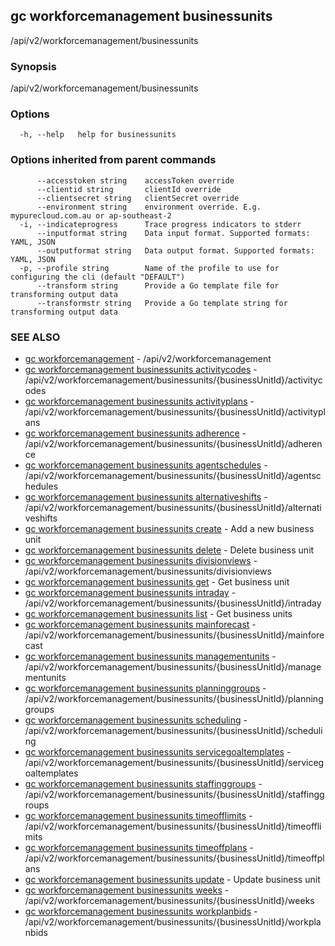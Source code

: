 ## gc workforcemanagement businessunits

/api/v2/workforcemanagement/businessunits

### Synopsis

/api/v2/workforcemanagement/businessunits

### Options

```
  -h, --help   help for businessunits
```

### Options inherited from parent commands

```
      --accesstoken string    accessToken override
      --clientid string       clientId override
      --clientsecret string   clientSecret override
      --environment string    environment override. E.g. mypurecloud.com.au or ap-southeast-2
  -i, --indicateprogress      Trace progress indicators to stderr
      --inputformat string    Data input format. Supported formats: YAML, JSON
      --outputformat string   Data output format. Supported formats: YAML, JSON
  -p, --profile string        Name of the profile to use for configuring the cli (default "DEFAULT")
      --transform string      Provide a Go template file for transforming output data
      --transformstr string   Provide a Go template string for transforming output data
```

### SEE ALSO

* [gc workforcemanagement](gc_workforcemanagement.html)	 - /api/v2/workforcemanagement
* [gc workforcemanagement businessunits activitycodes](gc_workforcemanagement_businessunits_activitycodes.html)	 - /api/v2/workforcemanagement/businessunits/{businessUnitId}/activitycodes
* [gc workforcemanagement businessunits activityplans](gc_workforcemanagement_businessunits_activityplans.html)	 - /api/v2/workforcemanagement/businessunits/{businessUnitId}/activityplans
* [gc workforcemanagement businessunits adherence](gc_workforcemanagement_businessunits_adherence.html)	 - /api/v2/workforcemanagement/businessunits/{businessUnitId}/adherence
* [gc workforcemanagement businessunits agentschedules](gc_workforcemanagement_businessunits_agentschedules.html)	 - /api/v2/workforcemanagement/businessunits/{businessUnitId}/agentschedules
* [gc workforcemanagement businessunits alternativeshifts](gc_workforcemanagement_businessunits_alternativeshifts.html)	 - /api/v2/workforcemanagement/businessunits/{businessUnitId}/alternativeshifts
* [gc workforcemanagement businessunits create](gc_workforcemanagement_businessunits_create.html)	 - Add a new business unit
* [gc workforcemanagement businessunits delete](gc_workforcemanagement_businessunits_delete.html)	 - Delete business unit
* [gc workforcemanagement businessunits divisionviews](gc_workforcemanagement_businessunits_divisionviews.html)	 - /api/v2/workforcemanagement/businessunits/divisionviews
* [gc workforcemanagement businessunits get](gc_workforcemanagement_businessunits_get.html)	 - Get business unit
* [gc workforcemanagement businessunits intraday](gc_workforcemanagement_businessunits_intraday.html)	 - /api/v2/workforcemanagement/businessunits/{businessUnitId}/intraday
* [gc workforcemanagement businessunits list](gc_workforcemanagement_businessunits_list.html)	 - Get business units
* [gc workforcemanagement businessunits mainforecast](gc_workforcemanagement_businessunits_mainforecast.html)	 - /api/v2/workforcemanagement/businessunits/{businessUnitId}/mainforecast
* [gc workforcemanagement businessunits managementunits](gc_workforcemanagement_businessunits_managementunits.html)	 - /api/v2/workforcemanagement/businessunits/{businessUnitId}/managementunits
* [gc workforcemanagement businessunits planninggroups](gc_workforcemanagement_businessunits_planninggroups.html)	 - /api/v2/workforcemanagement/businessunits/{businessUnitId}/planninggroups
* [gc workforcemanagement businessunits scheduling](gc_workforcemanagement_businessunits_scheduling.html)	 - /api/v2/workforcemanagement/businessunits/{businessUnitId}/scheduling
* [gc workforcemanagement businessunits servicegoaltemplates](gc_workforcemanagement_businessunits_servicegoaltemplates.html)	 - /api/v2/workforcemanagement/businessunits/{businessUnitId}/servicegoaltemplates
* [gc workforcemanagement businessunits staffinggroups](gc_workforcemanagement_businessunits_staffinggroups.html)	 - /api/v2/workforcemanagement/businessunits/{businessUnitId}/staffinggroups
* [gc workforcemanagement businessunits timeofflimits](gc_workforcemanagement_businessunits_timeofflimits.html)	 - /api/v2/workforcemanagement/businessunits/{businessUnitId}/timeofflimits
* [gc workforcemanagement businessunits timeoffplans](gc_workforcemanagement_businessunits_timeoffplans.html)	 - /api/v2/workforcemanagement/businessunits/{businessUnitId}/timeoffplans
* [gc workforcemanagement businessunits update](gc_workforcemanagement_businessunits_update.html)	 - Update business unit
* [gc workforcemanagement businessunits weeks](gc_workforcemanagement_businessunits_weeks.html)	 - /api/v2/workforcemanagement/businessunits/{businessUnitId}/weeks
* [gc workforcemanagement businessunits workplanbids](gc_workforcemanagement_businessunits_workplanbids.html)	 - /api/v2/workforcemanagement/businessunits/{businessUnitId}/workplanbids


